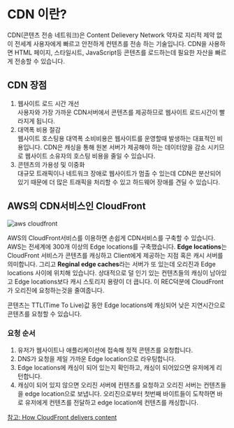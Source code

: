 # CDN 이란?

CDN(콘텐츠 전송 네트워크)은 Content Delievery Network 약자로 지리적 제약 없이 전세계 사용자에게 빠르고 안전하게 컨텐츠를 전송 하는 기술입니다. CDN을 사용하면 HTML 페이지, 스타일시트, JavaScript등 콘텐츠를 로드하는데 필요한 자산을 빠르게 전송할 수 있습니다.

## CDN 장점

1. 웹사이트 로드 시간 개선 <br/>
   사용자와 가장 가까운 CDN서버에서 콘텐츠를 제공하므로 웹사이트 로드시간이 빨라지게 됩니다.
2. 대역폭 비용 절감 <br/>
   웹사이트 호스팅용 대역폭 소비비용은 웹사이트를 운영할때 발생하는 대표적인 비용입니다. CDN은 캐싱을 통해 원본 서버가 제공해야 하는 데이터양을 감소 시키므로 웹사이트 소유자의 호스팅 비용을 줄일 수 있습니다.
3. 콘텐츠의 가용성 및 이중화 <br/>
   대규모 트래픽이나 네트워크 장애로 웹사이트가 멈출 수 있는데 CDN은 분산되어 있기 때문에 더 많은 트래픽을 처리할 수 있고 하드웨어 장애를 견딜 수 있습니다.

## AWS의 CDN서비스인 CloudFront

<img src="https://github.com/chldmswnl/chldmswnl/assets/63483751/18c5e86f-af4c-4f38-bab2-8059077a8381" alt="aws cloudfront"/>

AWS의 CloudFront서비스를 이용하면 손쉽게 CDN서비스를 구축할 수 있습니다. AWS는 전세계에 300개 이상의 Edge locations를 구축했습니다. <b>Edge locations</b>는 CloudFront 서비스가 콘텐츠를 캐싱하고 Client에게 제공하는 지점 혹은 캐시 서버를 의미합니다. 그리고 <b>Reginal edge caches</b>라는 서버가 또 있는데 오리진과 Edge locations 사이에 위치해 있습니다. 상대적으로 덜 인기 있는 컨텐츠들의 캐싱이 남아있고 Edge locations보다 캐시 스토리지 용량이 더 큽니다. 이 REC덕분에 CloudFront가 오리진에 요청하는것을 줄여줍니다.

콘텐츠는 TTL(Time To Live)값 동안 Edge locations에 캐싱되어 낮은 지연시간으로 콘텐츠를 요청할 수 있습니다.

### 요청 순서

1. 유저가 웹사이트나 애플리케이션에 접속해 정적 콘텐츠를 요청합니다.
2. DNS가 요청을 제일 가까운 Edge location으로 라우팅합니다.
3. Edge locations에 캐싱이 되어 있는지 확인하고, 캐싱이 되어있으면 유저에게 리턴합니다.
4. 캐싱이 되어 있지 않으면 오리진 서버에 컨텐츠를 요청하고 오리진 서버는 컨텐츠들을 edge location으로 보냅니다. 오리진으로부터 첫번째 바이트들이 도착하면 바로 유저에게 컨텐츠를 전달하고 edge location에 컨텐츠를 캐싱합니다.

[참고: How CloudFront delivers content](https://docs.aws.amazon.com/AmazonCloudFront/latest/DeveloperGuide/HowCloudFrontWorks.html)
